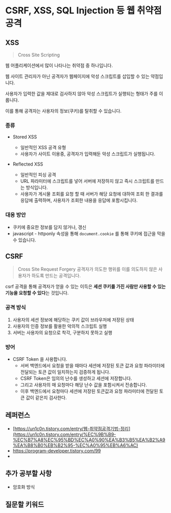 # CSRF, XSS, SQL Injection 등 웹 취약점 공격



## XSS

> Cross Site Scripting

웹 어플리케이션에서 많이 나타나는 취약점 중 하나입니다.

웹 사이트 관리자가 아닌 공격자가 웹페이지에 악성 스크립트를 삽입할 수 있는 약점입니다.

사용자가 입력한 값을 제대로 검사하지 않아 악성 스크립트가 실행되는 형태가 주를 이룹니다.

이를 통해 공격자는 사용자의 정보(쿠키)를 탈취할 수 있습니다.



### 종류

- Stored XSS

  - 일반적인 XSS 공격 유형
  - 사용자가 사이트 이용중, 공격자가 입력해둔 악성 스크립트가 실행됩니다.

  

- Reflected XSS

  - 일반적인 피싱 공격
  - URL 파라미터에 스크립트를 넣어 서버에 저장하지 않고 즉시 스크립트를 만드는 방식입니다.
  - 사용자가 게시물 조회를 요청 할 때 
    서버가 해당 요청에 대하여 조회 한 결과를 응답에 출력하며, 사용자가 조회한 내용을 응답에 포함시킵니다.



### 대응 방안

- 쿠키에 중요한 정보를 담지 않거나, 갱신
- javascript - httponly 속성을 통해 `document.cookie` 를 통해 쿠키에 접근을 막을 수 있습니다.





## CSRF

> Cross Site Request Forgery
> 공격자가 의도한 행위를 이를 의도하지 않은 사용자가 하도록 만드는 공격입니다.

csrf 공격을 통해 공격자가 얻을 수 있는 이득은 **세션 쿠키를 가진 사람만 사용할 수 있는 기능을 요청할 수 있다**는 것입니다.



### 공격 방식

1. 사용자의 세션 정보에 해당하는 쿠키 값이 브라우저에 저장된 상태
2. 사용자의 인증 정보를 활용한 악의적 스크립트 실행
3. 서버는 사용자의 요청으로 착각, 구분하지 못하고 실행



### 방어

- CSRF Token 을 사용합니다.
  - 서버 백엔드에서 요청을 받을 때마다 세션에 저장된 토큰 값과 요청 파라미터에 전달되는 토큰 값이 일치하는지 검증하게 됩니다.
  - CSRF Token은 임의의 난수를 생성하고 세션에 저장합니다.
  - 그리고 사용자의 매 요청마다 해당 난수 값을 포함시켜서 전송합니다.
  - 이후 백엔드에서 요청마다 세션에 저장된 토큰값과 요청 파라미터에 전달된 토큰 값이 같은지 검사한다.







## 레퍼런스

- [https://un1c0n.tistory.com/entry/웹-취약점공격기법-정리](https://un1c0n.tistory.com/entry/%EC%9B%B9-%EC%B7%A8%EC%95%BD%EC%A0%90%EA%B3%B5%EA%B2%A9%EA%B8%B0%EB%B2%95-%EC%A0%95%EB%A6%AC)
- https://program-developer.tistory.com/99
- 



## 추가 공부할 사항

- 암호화 방식



## 질문할 키워드

